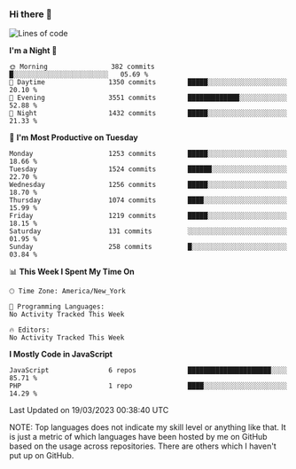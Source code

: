 ### Hi there 👋

<!--
**LynxJinxxy/LynxJinxxy** is a ✨ _special_ ✨ repository because its `README.md` (this file) appears on your GitHub profile.

Here are some ideas to get you started:

- 🔭 I’m currently working on ...
- 🌱 I’m currently learning ...
- 👯 I’m looking to collaborate on ...
- 🤔 I’m looking for help with ...
- 💬 Ask me about ...
- 📫 How to reach me: ...
- 😄 Pronouns: ...
- ⚡ Fun fact: ...
-->

<!--START_SECTION:waka-->
![Lines of code](https://img.shields.io/badge/From%20Hello%20World%20I%27ve%20Written-15.0%20million%20lines%20of%20code-blue)

**I'm a Night 🦉** 

```text
🌞 Morning                382 commits         █░░░░░░░░░░░░░░░░░░░░░░░░   05.69 % 
🌆 Daytime                1350 commits        █████░░░░░░░░░░░░░░░░░░░░   20.10 % 
🌃 Evening                3551 commits        █████████████░░░░░░░░░░░░   52.88 % 
🌙 Night                  1432 commits        █████░░░░░░░░░░░░░░░░░░░░   21.33 % 
```
📅 **I'm Most Productive on Tuesday** 

```text
Monday                   1253 commits        █████░░░░░░░░░░░░░░░░░░░░   18.66 % 
Tuesday                  1524 commits        ██████░░░░░░░░░░░░░░░░░░░   22.70 % 
Wednesday                1256 commits        █████░░░░░░░░░░░░░░░░░░░░   18.70 % 
Thursday                 1074 commits        ████░░░░░░░░░░░░░░░░░░░░░   15.99 % 
Friday                   1219 commits        █████░░░░░░░░░░░░░░░░░░░░   18.15 % 
Saturday                 131 commits         ░░░░░░░░░░░░░░░░░░░░░░░░░   01.95 % 
Sunday                   258 commits         █░░░░░░░░░░░░░░░░░░░░░░░░   03.84 % 
```


📊 **This Week I Spent My Time On** 

```text
🕑︎ Time Zone: America/New_York

💬 Programming Languages: 
No Activity Tracked This Week

🔥 Editors: 
No Activity Tracked This Week
```

**I Mostly Code in JavaScript** 

```text
JavaScript               6 repos             █████████████████████░░░░   85.71 % 
PHP                      1 repo              ████░░░░░░░░░░░░░░░░░░░░░   14.29 % 
```




 Last Updated on 19/03/2023 00:38:40 UTC
<!--END_SECTION:waka-->
NOTE: Top languages does not indicate my skill level or anything like that. It is just a metric of which languages have been hosted by me on GitHub based on the usage across repositories. There are others which I haven't put up on GitHub.
